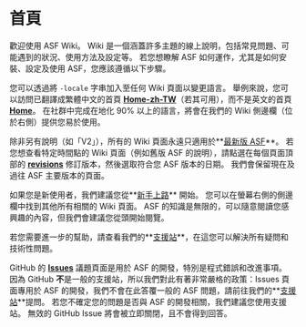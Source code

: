 # 首頁

歡迎使用 ASF Wiki。 Wiki 是一個涵蓋許多主題的線上說明，包括常見問題、可能遇到的狀況、使用方法及設定等。 若您想瞭解 ASF 如何運作，尤其是如何安裝、設定及使用 ASF，您應該遵循以下步驟。

您可以透過將 `-locale` 字串加入至任何 Wiki 頁面以變更語言。 舉例來說，您可以訪問已翻譯成繁體中文的首頁 **[Home-zh-TW](https://github.com/JustArchiNET/ArchiSteamFarm/wiki/Home-ru-RU)**（若其可用），而不是英文的首頁 **[Home](https://github.com/JustArchiNET/ArchiSteamFarm/wiki/Home)**。 在社群中完成在地化 90% 以上的語言，將會在我們的 Wiki 側邊欄（位於右側）提供您易於使用。

除非另有說明（如「V2」），所有的 Wiki 頁面永遠只適用於**[最新版 ASF](https://github.com/JustArchiNET/ArchiSteamFarm/releases)**。 若您想查看特定時間點的 Wiki 頁面（例如舊版 ASF 的說明），請點選在每個頁面頂部的 **[revisions](https://github.com/JustArchiNET/ArchiSteamFarm/wiki/_history)** 修訂版本，然後選取符合您 ASF 版本的日期。 我們會保留現在及過往 ASF 主要版本的頁面。

如果您是新使用者，我們建議您從**[新手上路](https://github.com/JustArchiNET/ArchiSteamFarm/wiki/Setting-up-zh-TW)** 開始。 您可以在螢幕右側的側邊欄中找到其他所有相關的 Wiki 頁面。 ASF 的知識是無限的，可以隨意閱讀您感興趣的內容，但我們會建議您從頭開始閱覽。

若您需要進一步的幫助，請查看我們的**[支援站](https://github.com/JustArchiNET/ArchiSteamFarm/blob/main/.github/SUPPORT.md)**，在這您可以解決所有疑問和技術性問題。

GitHub 的 **[Issues](https://github.com/JustArchiNET/ArchiSteamFarm/issues)** 議題頁面是用於 ASF 的開發，特別是程式錯誤和改進事項。 因為 GitHub **不**是一般的支援站，所以我們對此有著非常嚴格的政策：Issues 頁面專用於 ASF 的開發，我們不會在此答覆一般的 ASF 問題，請前往我們的**[支援站](https://github.com/JustArchiNET/ArchiSteamFarm/blob/main/.github/SUPPORT.md)**提問。 若您不確定您的問題是否與 ASF 的開發相關，我們建議您使用支援站。 無效的 GitHub Issue 將會被立即關閉，且不會得到回答。